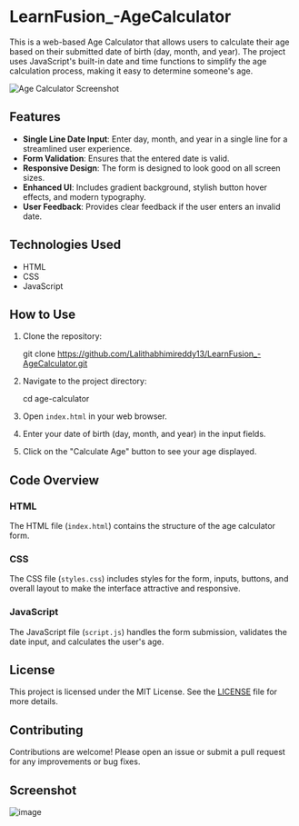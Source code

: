 # LearnFusion_-AgeCalculator

This is a web-based Age Calculator that allows users to calculate their age based on their submitted date of birth (day, month, and year). The project uses JavaScript's built-in date and time functions to simplify the age calculation process, making it easy to determine someone's age.

![Age Calculator Screenshot](screenshot.png)

## Features

- **Single Line Date Input**: Enter day, month, and year in a single line for a streamlined user experience.
- **Form Validation**: Ensures that the entered date is valid.
- **Responsive Design**: The form is designed to look good on all screen sizes.
- **Enhanced UI**: Includes gradient background, stylish button hover effects, and modern typography.
- **User Feedback**: Provides clear feedback if the user enters an invalid date.

## Technologies Used

- HTML
- CSS
- JavaScript

## How to Use

1. Clone the repository:
   
    git clone https://github.com/Lalithabhimireddy13/LearnFusion_-AgeCalculator.git
  

2. Navigate to the project directory:
    
    cd age-calculator
   
3. Open `index.html` in your web browser.

4. Enter your date of birth (day, month, and year) in the input fields.

5. Click on the "Calculate Age" button to see your age displayed.

## Code Overview

### HTML

The HTML file (`index.html`) contains the structure of the age calculator form.

### CSS

The CSS file (`styles.css`) includes styles for the form, inputs, buttons, and overall layout to make the interface attractive and responsive.

### JavaScript

The JavaScript file (`script.js`) handles the form submission, validates the date input, and calculates the user's age.

## License

This project is licensed under the MIT License. See the [LICENSE](LICENSE) file for more details.

## Contributing

Contributions are welcome! Please open an issue or submit a pull request for any improvements or bug fixes.

## Screenshot

![image](https://github.com/user-attachments/assets/7528a2aa-196c-4a2c-b67b-6ade180358d8)


